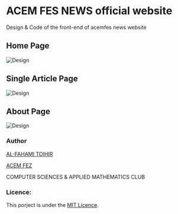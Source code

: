 # ACEM FES NEWS official website

Design & Code of the front-end of acemfes news website

## Home Page 

![Design](https://github.com/alfahami/news-acemfes/blob/master/Design/news-acemfes.png "Home Page")

## Single Article Page

![Design](https://github.com/alfahami/news-acemfes/blob/master/Design/single-article.png "Singl Article Page")

## About Page

![Design](https://github.com/alfahami/news-acemfes/blob/master/Design/about.png "About Page")

### Author
 [AL-FAHAMI TOIHIR](https://alfahami.github.io/ "Resume")
 
 [ACEM FEZ](http://www.acemfes.com "Coming Soon")
 
 COMPUTER SCIENCES & APPLIED MATHEMATICS CLUB
 
 ### Licence: 
 This porject is under the [MIT Licence](https://opensource.org/licenses/MIT).

